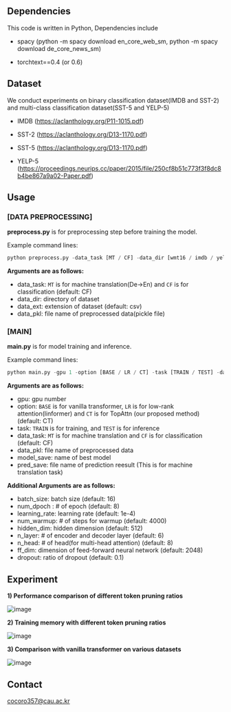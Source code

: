

## Dependencies

This code is written in Python, Dependencies include 

* spacy
(python -m spacy download en_core_web_sm, python -m spacy download de_core_news_sm)

* torchtext==0.4 (or 0.6)


## Dataset

We conduct experiments on binary classification dataset(IMDB and SST-2) and multi-class classification dataset(SST-5 and YELP-5)

* IMDB (https://aclanthology.org/P11-1015.pdf)

* SST-2 (https://aclanthology.org/D13-1170.pdf)

* SST-5 (https://aclanthology.org/D13-1170.pdf)

* YELP-5 (https://proceedings.neurips.cc/paper/2015/file/250cf8b51c773f3f8dc8b4be867a9a02-Paper.pdf)


## Usage

### [DATA PREPROCESSING]

**preprocess.py** is for preprocessing step before training the model.

Example command lines:

```Python
python preprocess.py -data_task [MT / CF] -data_dir [wmt16 / imdb / yelp5 / sst2 / sst5] -data_ext csv -data_pkl [pickleName.pickle]
```
**Arguments are as follows:**

* data_task: ```MT``` is for machine translation(De→En) and ```CF``` is for classification (default: CF)
* data_dir: directory of dataset
* data_ext: extension of dataset (default: csv)
* data_pkl: file name of preprocessed data(pickle file)


### [MAIN]

**main.py** is for model training and inference.

Example command lines:

```Python
python main.py -gpu 1 -option [BASE / LR / CT] -task [TRAIN / TEST] -data_task [MT / CF] -data_pkl [pickleName.pickle] -model_save [modelName.pt] -pred_save [predictionName.txt] 
```
**Arguments are as follows:**

* gpu: gpu number
* option: ```BASE``` is for vanilla transformer, ```LR``` is for low-rank attention(linformer) and ```CT``` is for TopAttn (our proposed method) (default: CT)
* task: ```TRAIN``` is for training, and ```TEST``` is for inference
* data_task: ```MT``` is for machine translation and ```CF``` is for classification (default: CF)
* data_pkl: file name of preprocessed data 
* model_save: name of best model
* pred_save: file name of prediction reesult (This is for machine translation task)

**Additional Arguments are as follows:**

* batch_size: batch size (default: 16)
* num_dpoch : # of epoch (default: 8)
* learning_rate: learning rate (default: 1e-4)
* num_warmup: # of steps for warmup (default: 4000)
* hidden_dim: hidden dimension (default: 512)
* n_layer: # of encoder and decoder layer (default: 6)
* n_head: # of head(for multi-head attention) (default: 8)
* ff_dim: dimension of feed-forward neural network (default: 2048)
* dropout: ratio of dropout (default: 0.1)


## Experiment

**1) Performance comparison of different token pruning ratios**

![image](https://user-images.githubusercontent.com/76892989/204668073-651e0fae-ea0c-4c67-873a-2a91f943214a.png)

**2) Training memory with different token pruning ratios**

![image](https://user-images.githubusercontent.com/76892989/204668104-edf27299-b617-4ca6-bb9a-588c74e2e163.png)


**3) Comparison with vanilla transformer on various datasets**

![image](https://user-images.githubusercontent.com/76892989/204668118-d33b8dff-e939-422e-9c6e-88d00b6856d9.png)

## Contact
cocoro357@cau.ac.kr
